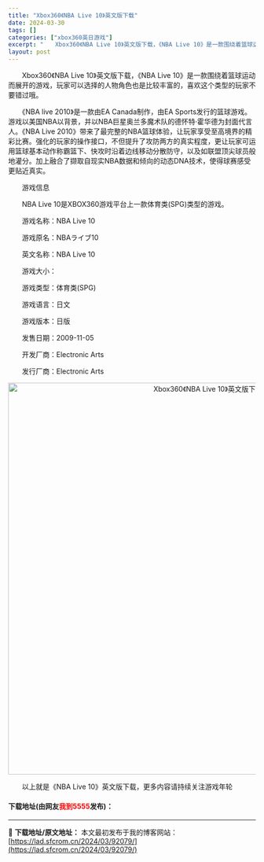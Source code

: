 ```yaml
---
title: "Xbox360《NBA Live 10》英文版下载"
date: 2024-03-30
tags: []
categories: ["xbox360英日游戏"]
excerpt: "　　Xbox360《NBA Live 10》英文版下载，《NBA Live 10》是一款围绕着篮球运动而展开的游戏，玩家可以选择的人物角色也是比较丰富的，喜欢这个类型的玩家不要错过哦。 　　《NBA live 2010》是一款由EA Canada制作，由EA Sports发行的篮球游戏。游戏以美国N&hellip;"
layout: post
---
```


 <p>　　Xbox360《NBA Live 10》英文版下载，《NBA Live 10》是一款围绕着篮球运动而展开的游戏，玩家可以选择的人物角色也是比较丰富的，喜欢这个类型的玩家不要错过哦。</p> <p>　　《NBA live 2010》是一款由EA Canada制作，由EA Sports发行的篮球游戏。游戏以美国NBA以背景，并以NBA巨星奥兰多魔术队的德怀特&middot;霍华德为封面代言人。《NBA Live 2010》带来了最完整的NBA篮球体验，让玩家享受至高境界的精彩比赛。强化的玩家的操作接口，不但提升了攻防两方的真实程度，更让玩家可运用篮球基本动作称霸篮下、快攻时沿着边线移动分散防守，以及如联盟顶尖球员般地灌分。加上融合了撷取自现实NBA数据和倾向的动态DNA技术，使得球赛感受更贴近真实。</p> <p>　　游戏信息</p> <p>　　NBA Live 10是XBOX360游戏平台上一款体育类(SPG)类型的游戏。</p> <p>　　游戏名称：NBA Live 10</p> <p>　　游戏原名：NBAライブ10</p> <p>　　英文名称：NBA Live 10</p> <p>　　游戏大小：</p> <p>　　游戏类型：体育类(SPG)</p> <p>　　游戏语言：日文</p> <p>　　游戏版本：日版</p> <p>　　发售日期：2009-11-05</p> <p>　　开发厂商：Electronic Arts</p> <p>　　发行厂商：Electronic Arts</p> <p align="center"><img align="" border="0" src="https://lad.sfcrom.cn/wp-content/uploads/2024/03/20240330_6607d3b3580f5.jpg" width="797" alt="Xbox360《NBA Live 10》英文版下载" /></p> <p>　　以上就是《NBA Live 10》英文版下载，更多内容请持续关注游戏年轮</p> <p><h4>下载地址(由网友<font color="red">我到5555</font>发布)：</h4></p> 

---
📖 **下载地址/原文地址：** 本文最初发布于我的博客网站：[https://lad.sfcrom.cn/2024/03/92079/](https://lad.sfcrom.cn/2024/03/92079/)
